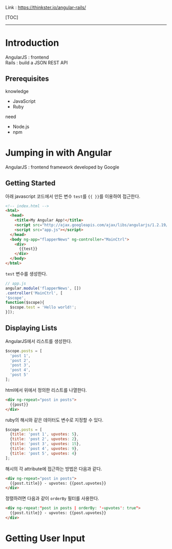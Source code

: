 Link : https://thinkster.io/angular-rails/

[TOC]

---

# Introduction

AngularJS : frontend  
Rails : build a JSON REST API

## Prerequisites

knowledge

* JavaScript
* Ruby

need

* Node.js
* npm

# Jumping in with Angular

AngularJS : frontend framework developed by Google

## Getting Started

아래 javascript 코드에서 만든 변수 `test`를 `{{ }}`를 이용하여 접근한다.

~~~html
<!-- index.html -->
<html>
  <head>
    <title>My Angular App!</title>
    <script src="http://ajax.googleapis.com/ajax/libs/angularjs/1.2.19/angular.min.js"></script>
    <script src="app.js"></script>
  </head>
  <body ng-app="flapperNews" ng-controller="MainCtrl">
    <div>
      {{test}}
    </div>
  </body>
</html>
~~~

`test` 변수를 생성한다.

~~~js
// app.js
angular.module('flapperNews', [])
.controller('MainCtrl', [
'$scope',
function($scope){
  $scope.test = 'Hello world!';
}]);
~~~

## Displaying Lists

AngularJS에서 리스트를 생성한다.

~~~js
$scope.posts = [
  'post 1',
  'post 2',
  'post 3',
  'post 4',
  'post 5'
];
~~~

html에서 위에서 정의한 리스트를 나열한다.

~~~html
<div ng-repeat="post in posts">
  {{post}}
</div>
~~~

ruby의 해시와 같은 데이터도 변수로 지정할 수 있다.

~~~js
$scope.posts = [
  {title: 'post 1', upvotes: 5},
  {title: 'post 2', upvotes: 2},
  {title: 'post 3', upvotes: 15},
  {title: 'post 4', upvotes: 9},
  {title: 'post 5', upvotes: 4}
];
~~~

해시의 각 attribute에 접근하는 방법은 다음과 같다.

~~~html
<div ng-repeat="post in posts">
  {{post.title}} - upvotes: {{post.upvotes}}
</div>
~~~

정렬하려면 다음과 같이 `orderBy` 필터를 사용한다.

~~~html
<div ng-repeat:"post in posts | orderBy: '-upvotes': true">
  {{post.title}} - upvotes: {{post.upvotes}}
</div>
~~~

# Getting User Input

